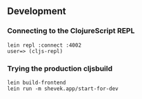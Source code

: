 ## Development

### Connecting to the ClojureScript REPL

```
lein repl :connect :4002
user=> (cljs-repl)
```

### Trying the production cljsbuild

```
lein build-frontend
lein run -m shevek.app/start-for-dev
```
